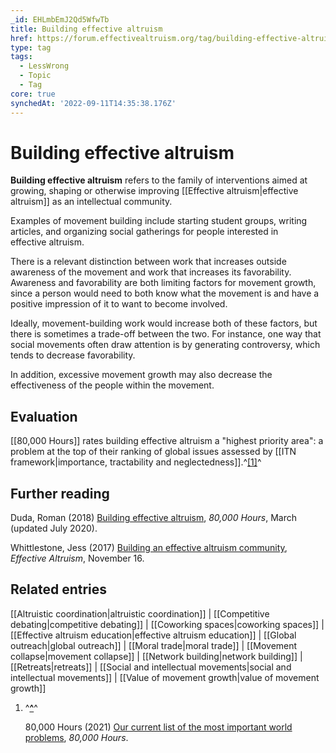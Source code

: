 ```yaml
---
_id: EHLmbEmJ2Qd5WfwTb
title: Building effective altruism
href: https://forum.effectivealtruism.org/tag/building-effective-altruism-1
type: tag
tags:
  - LessWrong
  - Topic
  - Tag
core: true
synchedAt: '2022-09-11T14:35:38.176Z'
---
```

# Building effective altruism

**Building effective altruism** refers to the family of interventions aimed at growing, shaping or otherwise improving [[Effective altruism|effective altruism]] as an intellectual community.

Examples of movement building include starting student groups, writing articles, and organizing social gatherings for people interested in effective altruism.

There is a relevant distinction between work that increases outside awareness of the movement and work that increases its favorability. Awareness and favorability are both limiting factors for movement growth, since a person would need to both know what the movement is and have a positive impression of it to want to become involved.

Ideally, movement-building work would increase both of these factors, but there is sometimes a trade-off between the two. For instance, one way that social movements often draw attention is by generating controversy, which tends to decrease favorability.

In addition, excessive movement growth may also decrease the effectiveness of the people within the movement.

Evaluation
----------

[[80,000 Hours]] rates building effective altruism a "highest priority area": a problem at the top of their ranking of global issues assessed by [[ITN framework|importance, tractability and neglectedness]].^[\[1\]](#fnsrtlc2g8s8h)^

Further reading
---------------

Duda, Roman (2018) [Building effective altruism](https://80000hours.org/problem-profiles/promoting-effective-altruism/), *80,000 Hours*, March (updated July 2020).

Whittlestone, Jess (2017) [Building an effective altruism community](https://www.effectivealtruism.org/articles/cause-profile-building-an-effective-altruism-community/), *Effective Altruism*, November 16.

Related entries
---------------

[[Altruistic coordination|altruistic coordination]] | [[Competitive debating|competitive debating]] | [[Coworking spaces|coworking spaces]] | [[Effective altruism education|effective altruism education]] | [[Global  outreach|global outreach]] | [[Moral trade|moral trade]] | [[Movement collapse|movement collapse]] | [[Network building|network building]] | [[Retreats|retreats]] | [[Social and intellectual movements|social and intellectual movements]] | [[Value of movement growth|value of movement growth]]

1.  ^**[^](#fnrefsrtlc2g8s8h)**^
    
    80,000 Hours (2021) [Our current list of the most important world problems](https://80000hours.org/problem-profiles/), *80,000 Hours*.